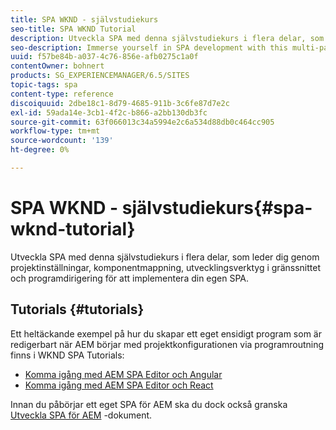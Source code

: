 ```yaml
---
title: SPA WKND - självstudiekurs
seo-title: SPA WKND Tutorial
description: Utveckla SPA med denna självstudiekurs i flera delar, som leder dig genom projektinställningar, komponentmappning, utvecklingsverktyg i gränssnittet och programdirigering för att implementera din egen SPA.
seo-description: Immerse yourself in SPA development with this multi-part tutorial leading you through project setup, component mapping, front-end development tools, and application routing to implement your own SPA.
uuid: f57be84b-a037-4c76-856e-afb0275c1a0f
contentOwner: bohnert
products: SG_EXPERIENCEMANAGER/6.5/SITES
topic-tags: spa
content-type: reference
discoiquuid: 2dbe18c1-8d79-4685-911b-3c6fe87d7e2c
exl-id: 59ada14e-3cb1-4f2c-b866-a2bb130db3fc
source-git-commit: 63f066013c34a5994e2c6a534d88db0c464cc905
workflow-type: tm+mt
source-wordcount: '139'
ht-degree: 0%

---
```


# SPA WKND - självstudiekurs{#spa-wknd-tutorial}

Utveckla SPA med denna självstudiekurs i flera delar, som leder dig genom projektinställningar, komponentmappning, utvecklingsverktyg i gränssnittet och programdirigering för att implementera din egen SPA.

## Tutorials {#tutorials}

Ett heltäckande exempel på hur du skapar ett eget ensidigt program som är redigerbart när AEM börjar med projektkonfigurationen via programroutning finns i WKND SPA Tutorials:

* [Komma igång med AEM SPA Editor och Angular](https://experienceleague.adobe.com/docs/experience-manager-learn/spa-angular-tutorial/overview.html)
* [Komma igång med AEM SPA Editor och React](https://experienceleague.adobe.com/docs/experience-manager-learn/spa-react-tutorial/overview.html)

Innan du påbörjar ett eget SPA för AEM ska du dock också granska [Utveckla SPA för AEM](/help/sites-developing/spa-architecture.md) -dokument.
